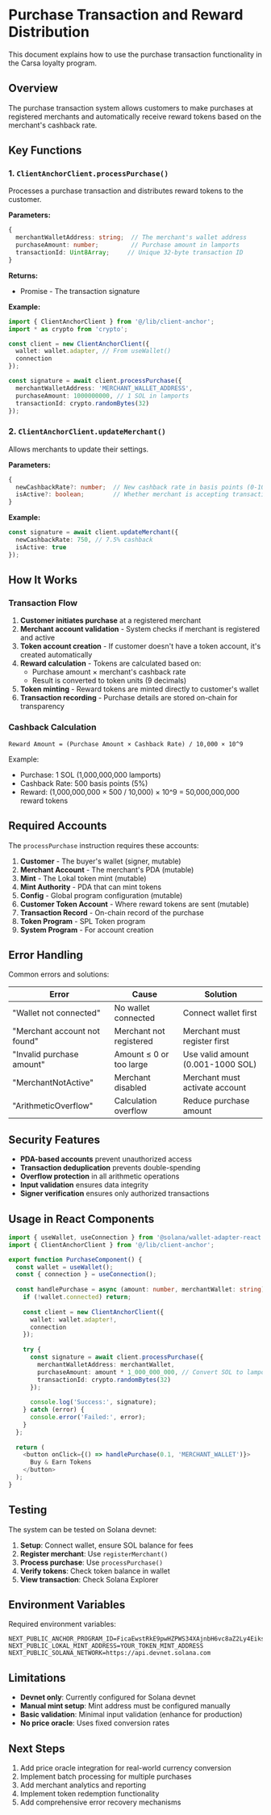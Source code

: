 # Purchase Transaction and Reward Distribution

This document explains how to use the purchase transaction functionality in the Carsa loyalty program.

## Overview

The purchase transaction system allows customers to make purchases at registered merchants and automatically receive reward tokens based on the merchant's cashback rate.

## Key Functions

### 1. `ClientAnchorClient.processPurchase()`

Processes a purchase transaction and distributes reward tokens to the customer.

**Parameters:**
```typescript
{
  merchantWalletAddress: string;  // The merchant's wallet address
  purchaseAmount: number;         // Purchase amount in lamports
  transactionId: Uint8Array;     // Unique 32-byte transaction ID
}
```

**Returns:** 
- Promise<string> - The transaction signature

**Example:**
```typescript
import { ClientAnchorClient } from '@/lib/client-anchor';
import * as crypto from 'crypto';

const client = new ClientAnchorClient({
  wallet: wallet.adapter, // From useWallet()
  connection
});

const signature = await client.processPurchase({
  merchantWalletAddress: 'MERCHANT_WALLET_ADDRESS',
  purchaseAmount: 1000000000, // 1 SOL in lamports
  transactionId: crypto.randomBytes(32)
});
```

### 2. `ClientAnchorClient.updateMerchant()`

Allows merchants to update their settings.

**Parameters:**
```typescript
{
  newCashbackRate?: number;  // New cashback rate in basis points (0-10000)
  isActive?: boolean;        // Whether merchant is accepting transactions
}
```

**Example:**
```typescript
const signature = await client.updateMerchant({
  newCashbackRate: 750, // 7.5% cashback
  isActive: true
});
```

## How It Works

### Transaction Flow

1. **Customer initiates purchase** at a registered merchant
2. **Merchant account validation** - System checks if merchant is registered and active
3. **Token account creation** - If customer doesn't have a token account, it's created automatically
4. **Reward calculation** - Tokens are calculated based on:
   - Purchase amount × merchant's cashback rate
   - Result is converted to token units (9 decimals)
5. **Token minting** - Reward tokens are minted directly to customer's wallet
6. **Transaction recording** - Purchase details are stored on-chain for transparency

### Cashback Calculation

```
Reward Amount = (Purchase Amount × Cashback Rate) / 10,000 × 10^9
```

Example:
- Purchase: 1 SOL (1,000,000,000 lamports)
- Cashback Rate: 500 basis points (5%)
- Reward: (1,000,000,000 × 500 / 10,000) × 10^9 = 50,000,000,000 reward tokens

## Required Accounts

The `processPurchase` instruction requires these accounts:

1. **Customer** - The buyer's wallet (signer, mutable)
2. **Merchant Account** - The merchant's PDA (mutable)
3. **Mint** - The Lokal token mint (mutable)
4. **Mint Authority** - PDA that can mint tokens
5. **Config** - Global program configuration (mutable)
6. **Customer Token Account** - Where reward tokens are sent (mutable)
7. **Transaction Record** - On-chain record of the purchase
8. **Token Program** - SPL Token program
9. **System Program** - For account creation

## Error Handling

Common errors and solutions:

| Error | Cause | Solution |
|-------|-------|----------|
| "Wallet not connected" | No wallet connected | Connect wallet first |
| "Merchant account not found" | Merchant not registered | Merchant must register first |
| "Invalid purchase amount" | Amount ≤ 0 or too large | Use valid amount (0.001-1000 SOL) |
| "MerchantNotActive" | Merchant disabled | Merchant must activate account |
| "ArithmeticOverflow" | Calculation overflow | Reduce purchase amount |

## Security Features

- **PDA-based accounts** prevent unauthorized access
- **Transaction deduplication** prevents double-spending
- **Overflow protection** in all arithmetic operations
- **Input validation** ensures data integrity
- **Signer verification** ensures only authorized transactions

## Usage in React Components

```typescript
import { useWallet, useConnection } from '@solana/wallet-adapter-react';
import { ClientAnchorClient } from '@/lib/client-anchor';

export function PurchaseComponent() {
  const wallet = useWallet();
  const { connection } = useConnection();
  
  const handlePurchase = async (amount: number, merchantWallet: string) => {
    if (!wallet.connected) return;
    
    const client = new ClientAnchorClient({
      wallet: wallet.adapter!,
      connection
    });
    
    try {
      const signature = await client.processPurchase({
        merchantWalletAddress: merchantWallet,
        purchaseAmount: amount * 1_000_000_000, // Convert SOL to lamports
        transactionId: crypto.randomBytes(32)
      });
      
      console.log('Success:', signature);
    } catch (error) {
      console.error('Failed:', error);
    }
  };
  
  return (
    <button onClick={() => handlePurchase(0.1, 'MERCHANT_WALLET')}>
      Buy & Earn Tokens
    </button>
  );
}
```

## Testing

The system can be tested on Solana devnet:

1. **Setup**: Connect wallet, ensure SOL balance for fees
2. **Register merchant**: Use `registerMerchant()` 
3. **Process purchase**: Use `processPurchase()`
4. **Verify tokens**: Check token balance in wallet
5. **View transaction**: Check Solana Explorer

## Environment Variables

Required environment variables:

```env
NEXT_PUBLIC_ANCHOR_PROGRAM_ID=FicaEwstRkE9pwHZPWS34XAjnbH6vc8aZ2Ly4EiksmxY
NEXT_PUBLIC_LOKAL_MINT_ADDRESS=YOUR_TOKEN_MINT_ADDRESS
NEXT_PUBLIC_SOLANA_NETWORK=https://api.devnet.solana.com
```

## Limitations

- **Devnet only**: Currently configured for Solana devnet
- **Manual mint setup**: Mint address must be configured manually
- **Basic validation**: Minimal input validation (enhance for production)
- **No price oracle**: Uses fixed conversion rates

## Next Steps

1. Add price oracle integration for real-world currency conversion
2. Implement batch processing for multiple purchases
3. Add merchant analytics and reporting
4. Implement token redemption functionality
5. Add comprehensive error recovery mechanisms
